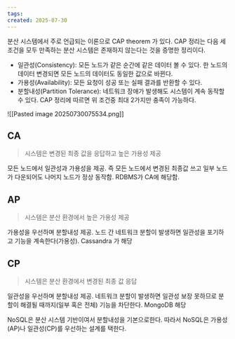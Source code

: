 ```yaml
---
tags: 
created: 2025-07-30
---
```

분산 시스템에서 주로 언급되는 이론으로 CAP theorem 가 있다. CAP 정리는 다음 세 조건을 모두 만족하는 분산 시스템은 존재하지 않는다는 것을 증명한 정리이다.
- 일관성(Consistency): 모든 노드가 같은 순간에 같은 데이터 볼 수 있다. 한 노드의 데이터 변경되면 모든 노드의 데이터도 동일한 값으로 바뀐다.
- 가용성(Availability): 모든 요청이 성공 또는 실패 결과를 반환할 수 있다.
- 분할내성(Partition Tolerance): 네트워크 장애가 발생해도 시스템이 계속 동작할 수 있다.
CAP 정리에 따르면 위 조건중 최대 2가지만 충족이 가능하다.

![[Pasted image 20250730075534.png]]
## CA
> 시스템은 변경된 최종 값을 응답하고 높은 가용성 제공

모든 노드에서 일관성과 가용성을 제공. 즉 모든 노드에서 변경된 최종값 쓰고 일부 노드가 다운되어도 나머지 노드가 정상 동작함. RDBMS가 CA에 해당함.
## AP
> 시스템은 분산 환경에서 높은 가용성 제공

가용성을 우선하며 분할내성 제공. 노드 간 네트워크 분할이 발생하면 일관성을 포기하고 기능을 계속한다(가용성). Cassandra 가 해당
## CP
> 시스템은 분산 환경에서 변경된 최종 값 응답

일관성을 우선하며 분할내성 제공. 네트워크 분할이 발생하면 일관성 보장 못하므로 분할이 해결될 때까지(일부 혹은 전체) 기능을 차단한다. MongoDB 해당

NoSQL은 분산 시스템 기반이여서 분할내성을 기본으로한다. 따라서 NoSQL은 가용성(AP)나 일관성(CP)를 우선하는 설계를 택한다.